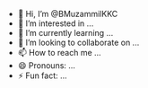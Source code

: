 - 👋 Hi, I’m @BMuzammilKKC
- 👀 I’m interested in ...
- 🌱 I’m currently learning ...
- 💞️ I’m looking to collaborate on ...
- 📫 How to reach me ...
- 😄 Pronouns: ...
- ⚡ Fun fact: ...

<!---
1Sanumon/1Sanumon is a ✨ special ✨ repository because its `README.md` (this file) appears on your GitHub profile.
You can click the Preview link to take a look at your changes.
--->
